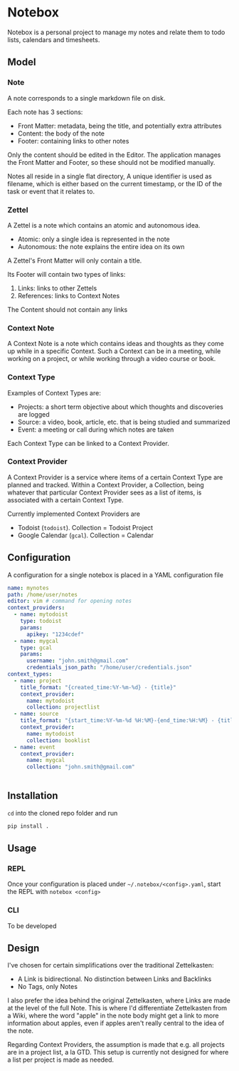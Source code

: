 # Notebox

Notebox is a personal project to manage my notes and relate them to todo lists, calendars and timesheets.

## Model

### Note

A note corresponds to a single markdown file on disk.

Each note has 3 sections:

- Front Matter: metadata, being the title, and potentially extra attributes
- Content: the body of the note
- Footer: containing links to other notes

Only the content should be edited in the Editor. The application manages the Front Matter and Footer, so these should not be modified manually.

Notes all reside in a single flat directory, A unique identifier is used as filename, which is either based on the current timestamp, or the ID of the task or event that it relates to. 

### Zettel

A Zettel is a note which contains an atomic and autonomous idea. 

- Atomic: only a single idea is represented in the note
- Autonomous: the note explains the entire idea on its own

A Zettel's Front Matter will only contain a title. 

Its Footer will contain two types of links:

1. Links: links to other Zettels
2. References: links to Context Notes

The Content should not contain any links

### Context Note

A Context Note is a note which contains ideas and thoughts as they come up while in a specific Context. Such a Context can be in a meeting, while working on a project, or while working through a video course or book.

### Context Type

Examples of Context Types are:

- Projects: a short term objective about which thoughts and discoveries are logged
- Source: a video, book, article, etc. that is being studied and summarized
- Event: a meeting or call during which notes are taken

Each Context Type can be linked to a Context Provider.

### Context Provider

A Context Provider is a service where items of a certain Context Type are planned and tracked. Within a Context Provider, a Collection, being whatever that particular Context Provider sees as a list of items, is associated with a certain Context Type.

Currently implemented Context Providers are

- Todoist (`todoist`). Collection = Todoist Project
- Google Calendar (`gcal`). Collection = Calendar

## Configuration

A configuration for a single notebox is placed in a YAML configuration file

```yaml
name: mynotes
path: /home/user/notes
editor: vim # command for opening notes
context_providers:
  - name: mytodoist
    type: todoist
    params:
      apikey: "1234cdef"
  - name: mygcal
    type: gcal
    params:
      username: "john.smith@gmail.com"
      credentials_json_path: "/home/user/credentials.json"
context_types:
  - name: project
    title_format: "{created_time:%Y-%m-%d} - {title}"
    context_provider: 
      name: mytodoist
      collection: projectlist
  - name: source
    title_format: "{start_time:%Y-%m-%d %H:%M}-{end_time:%H:%M} - {title}"
    context_provider: 
      name: mytodoist
      collection: booklist
  - name: event
    context_provider: 
      name: mygcal
      collection: "john.smith@gmail.com"
    
```

## Installation

`cd` into the cloned repo folder and run

```bash
pip install .
```

## Usage

### REPL

Once your configuration is placed under `~/.notebox/<config>.yaml`, start the REPL with `notebox <config>`

### CLI

To be developed

## Design

I've chosen for certain simplifications over the traditional Zettelkasten:

- A Link is bidirectional. No distinction between Links and Backlinks
- No Tags, only Notes

I also prefer the idea behind the original Zettelkasten, where Links are made at the level of the full Note. This is where I'd differentiate Zettelkasten from a Wiki, where the word "apple" in the note body might get a link to more information about apples, even if apples aren't really central to the idea of the note.

Regarding Context Providers, the assumption is made that e.g. all projects are in a project list, a la GTD. This setup is currently not designed for where a list per project is made as needed.
